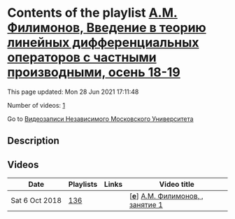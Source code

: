 # Contents of the playlist [А.М. Филимонов, Введение в теорию линейных дифференциальных операторов с частными производными, осень 18-19](https://www.youtube.com/playlist?list=PLp9ABVh6_x4FsFp3s_MAZtkxzh71yXoCe)

This page updated: Mon 28 Jun 2021 17:11:48

Number of videos: [1](#videos)

Go to [Видеозаписи Независимого Московского Университета](../README.md)

## Description



## Videos

|Date|Playlists|Links|Video title|
|---|---|---|---|
| Sat&nbsp;6&nbsp;Oct&nbsp;2018 | [136](../playlists/136 "А.М. Филимонов, Введение в теорию линейных дифференциальных операторов с частными производными, осень 18-19") |  | [[**e**](https://studio.youtube.com/video/mNt6_UTiFYI/edit "Edit")] [А.М. Филимонов, , занятие 1](https://www.youtube.com/watch?v=mNt6_UTiFYI&list=PLp9ABVh6_x4FsFp3s_MAZtkxzh71yXoCe "Описание") |
